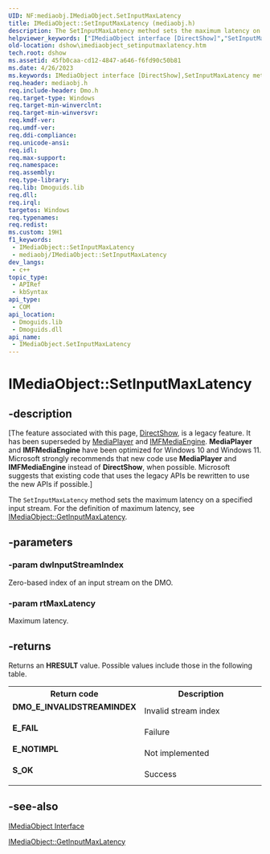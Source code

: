 ```yaml
---
UID: NF:mediaobj.IMediaObject.SetInputMaxLatency
title: IMediaObject::SetInputMaxLatency (mediaobj.h)
description: The SetInputMaxLatency method sets the maximum latency on a specified input stream. For the definition of maximum latency, see IMediaObject::GetInputMaxLatency.
helpviewer_keywords: ["IMediaObject interface [DirectShow]","SetInputMaxLatency method","IMediaObject.SetInputMaxLatency","IMediaObject::SetInputMaxLatency","IMediaObjectSetInputMaxLatency","SetInputMaxLatency","SetInputMaxLatency method [DirectShow]","SetInputMaxLatency method [DirectShow]","IMediaObject interface","dshow.imediaobject_setinputmaxlatency","mediaobj/IMediaObject::SetInputMaxLatency"]
old-location: dshow\imediaobject_setinputmaxlatency.htm
tech.root: dshow
ms.assetid: 45fb0caa-cd12-4847-a646-f6fd90c50b81
ms.date: 4/26/2023
ms.keywords: IMediaObject interface [DirectShow],SetInputMaxLatency method, IMediaObject.SetInputMaxLatency, IMediaObject::SetInputMaxLatency, IMediaObjectSetInputMaxLatency, SetInputMaxLatency, SetInputMaxLatency method [DirectShow], SetInputMaxLatency method [DirectShow],IMediaObject interface, dshow.imediaobject_setinputmaxlatency, mediaobj/IMediaObject::SetInputMaxLatency
req.header: mediaobj.h
req.include-header: Dmo.h
req.target-type: Windows
req.target-min-winverclnt: 
req.target-min-winversvr: 
req.kmdf-ver: 
req.umdf-ver: 
req.ddi-compliance: 
req.unicode-ansi: 
req.idl: 
req.max-support: 
req.namespace: 
req.assembly: 
req.type-library: 
req.lib: Dmoguids.lib
req.dll: 
req.irql: 
targetos: Windows
req.typenames: 
req.redist: 
ms.custom: 19H1
f1_keywords:
 - IMediaObject::SetInputMaxLatency
 - mediaobj/IMediaObject::SetInputMaxLatency
dev_langs:
 - c++
topic_type:
 - APIRef
 - kbSyntax
api_type:
 - COM
api_location:
 - Dmoguids.lib
 - Dmoguids.dll
api_name:
 - IMediaObject.SetInputMaxLatency
---
```


# IMediaObject::SetInputMaxLatency


## -description

\[The feature associated with this page, [DirectShow](/windows/win32/directshow/directshow), is a legacy feature. It has been superseded by [MediaPlayer](/uwp/api/Windows.Media.Playback.MediaPlayer) and [IMFMediaEngine](/windows/win32/api/mfmediaengine/nn-mfmediaengine-imfmediaengine). **MediaPlayer** and **IMFMediaEngine** have been optimized for Windows 10 and Windows 11. Microsoft strongly recommends that new code use **MediaPlayer** and **IMFMediaEngine** instead of **DirectShow**, when possible. Microsoft suggests that existing code that uses the legacy APIs be rewritten to use the new APIs if possible.\]

The <code>SetInputMaxLatency</code> method sets the maximum latency on a specified input stream. For the definition of maximum latency, see <a href="/windows/desktop/api/mediaobj/nf-mediaobj-imediaobject-getinputmaxlatency">IMediaObject::GetInputMaxLatency</a>.

## -parameters

### -param dwInputStreamIndex

Zero-based index of an input stream on the DMO.

### -param rtMaxLatency

Maximum latency.

## -returns

Returns an <b>HRESULT</b> value. Possible values include those in the following table.

<table>
<tr>
<th>Return code</th>
<th>Description</th>
</tr>
<tr>
<td width="40%">
<dl>
<dt><b>DMO_E_INVALIDSTREAMINDEX</b></dt>
</dl>
</td>
<td width="60%">
Invalid stream index

</td>
</tr>
<tr>
<td width="40%">
<dl>
<dt><b>E_FAIL</b></dt>
</dl>
</td>
<td width="60%">
Failure

</td>
</tr>
<tr>
<td width="40%">
<dl>
<dt><b>E_NOTIMPL</b></dt>
</dl>
</td>
<td width="60%">
Not implemented

</td>
</tr>
<tr>
<td width="40%">
<dl>
<dt><b>S_OK</b></dt>
</dl>
</td>
<td width="60%">
Success

</td>
</tr>
</table>

## -see-also

<a href="/windows/desktop/api/mediaobj/nn-mediaobj-imediaobject">IMediaObject Interface</a>



<a href="/windows/desktop/api/mediaobj/nf-mediaobj-imediaobject-getinputmaxlatency">IMediaObject::GetInputMaxLatency</a>
